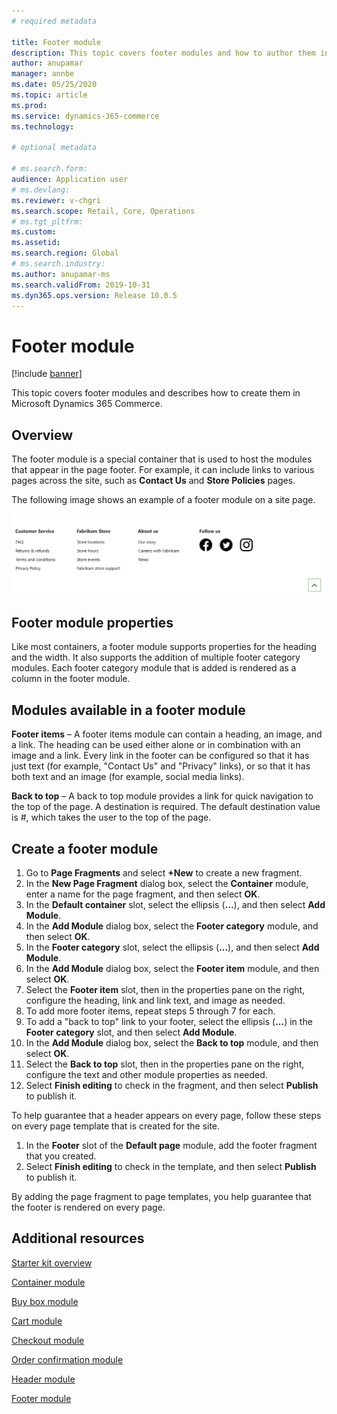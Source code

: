 ```yaml
---
# required metadata

title: Footer module 
description: This topic covers footer modules and how to author them in Dynamics 365 Commerce.
author: anupamar
manager: annbe
ms.date: 05/25/2020
ms.topic: article
ms.prod: 
ms.service: dynamics-365-commerce
ms.technology: 

# optional metadata

# ms.search.form: 
audience: Application user
# ms.devlang: 
ms.reviewer: v-chgri
ms.search.scope: Retail, Core, Operations
# ms.tgt_pltfrm: 
ms.custom: 
ms.assetid: 
ms.search.region: Global
# ms.search.industry: 
ms.author: anupamar-ms
ms.search.validFrom: 2019-10-31
ms.dyn365.ops.version: Release 10.0.5
---
```


# Footer module  

[!include [banner](includes/banner.md)]

This topic covers footer modules and describes how to create them in Microsoft Dynamics 365 Commerce.

## Overview

The footer module is a special container that is used to host the modules that appear in the page footer. For example, it can include links to various pages across the site, such as **Contact Us** and **Store Policies** pages.

The following image shows an example of a footer module on a site page.

![Example of footer module](./media/ecommerce-footer.PNG)

## Footer module properties 

Like most containers, a footer module supports properties for the heading and the width. It also supports the addition of multiple footer category modules. Each footer category module that is added is rendered as a column in the footer module.

## Modules available in a footer module

**Footer items** – A footer items module can contain a heading, an image, and a link. The heading can be used either alone or in combination with an image and a link. Every link in the footer can be configured so that it has just text (for example, "Contact Us" and "Privacy" links), or so that it has both text and an image (for example, social media links).

**Back to top** – A back to top module provides a link for quick navigation to the top of the page. A destination is required. The default destination value is #, which takes the user to the top of the page.

## Create a footer module

1. Go to **Page Fragments** and select **+New** to create a new fragment.
1. In the **New Page Fragment** dialog box, select the **Container** module, enter a name for the page fragment, and then select **OK**.
1. In the **Default container** slot, select the ellipsis (**...**), and then select **Add Module**.
1. In the **Add Module** dialog box, select the **Footer category** module, and then select **OK**.
1. In the **Footer category** slot, select the ellipsis (**...**), and then select **Add Module**.
1. In the **Add Module** dialog box, select the **Footer item** module, and then select **OK**.
1. Select the **Footer item** slot, then in the properties pane on the right, configure the heading, link and link text, and image as needed.
1. To add more footer items, repeat steps 5 through 7 for each.
1. To add a "back to top" link to your footer, select the ellipsis (**...**) in the **Footer category** slot, and then select **Add Module**.
1. In the **Add Module** dialog box, select the **Back to top** module, and then select **OK**.
1. Select the **Back to top** slot, then in the properties pane on the right, configure the text and other module properties as needed.
1. Select **Finish editing** to check in the fragment, and then select **Publish** to publish it.

To help guarantee that a header appears on every page, follow these steps on every page template that is created for the site.

1. In the **Footer** slot of the **Default page** module, add the footer fragment that you created.
1. Select **Finish editing** to check in the template, and then select **Publish** to publish it.

By adding the page fragment to page templates, you help guarantee that the footer is rendered on every page.

## Additional resources

[Starter kit overview](starter-kit-overview.md)

[Container module](add-container-module.md)

[Buy box module](add-buy-box.md)

[Cart module](add-cart-module.md)

[Checkout module](add-checkout-module.md)

[Order confirmation module](order-confirmation-module.md)

[Header module](author-header-module.md)

[Footer module](author-footer-module.md)
